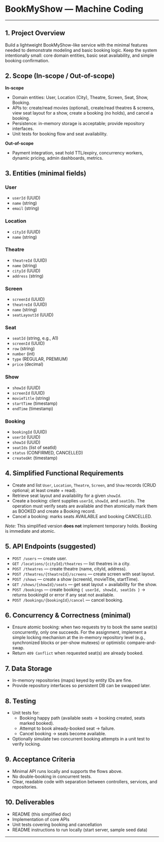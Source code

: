 # BookMyShow — Machine Coding

---

## 1. Project Overview
Build a lightweight BookMyShow-like service with the minimal features needed to demonstrate modeling and basic booking logic. Keep the system intentionally small: core domain entities, basic seat availability, and simple booking confirmation.

## 2. Scope (In-scope / Out-of-scope)

**In-scope**
- Domain entities: User, Location (City), Theatre, Screen, Seat, Show, Booking.
- APIs to: create/read movies (optional), create/read theatres & screens, view seat layout for a show, create a booking (no holds), and cancel a booking.
- Persistence: in-memory storage is acceptable; provide repository interfaces.
- Unit tests for booking flow and seat availability.

**Out-of-scope**
- Payment integration, seat hold TTL/expiry, concurrency workers, dynamic pricing, admin dashboards, metrics.

## 3. Entities (minimal fields)

### User
- `userId` (UUID)
- `name` (string)
- `email` (string)

### Location
- `cityId` (UUID)
- `name` (string)

### Theatre
- `theatreId` (UUID)
- `name` (string)
- `cityId` (UUID)
- `address` (string)

### Screen
- `screenId` (UUID)
- `theatreId` (UUID)
- `name` (string)
- `seatLayoutId` (UUID)

### Seat
- `seatId` (string, e.g., A1)
- `screenId` (UUID)
- `row` (string)
- `number` (int)
- `type` (REGULAR, PREMIUM)
- `price` (decimal)

### Show
- `showId` (UUID)
- `screenId` (UUID)
- `movieTitle` (string)
- `startTime` (timestamp)
- `endTime` (timestamp)

### Booking
- `bookingId` (UUID)
- `userId` (UUID)
- `showId` (UUID)
- `seatIds` (list of seatId)
- `status` (CONFIRMED, CANCELLED)
- `createdAt` (timestamp)

## 4. Simplified Functional Requirements
- Create and list `User`, `Location`, `Theatre`, `Screen`, and `Show` records (CRUD optional; at least create + read).
- Retrieve seat layout and availability for a given `showId`.
- Create a booking: client supplies `userId`, `showId`, and `seatIds`. The operation must verify seats are available and then atomically mark them as BOOKED and create a Booking record.
- Cancel a booking: marks seats AVAILABLE and booking CANCELLED.

_Note:_ This simplified version **does not** implement temporary holds. Booking is immediate and atomic.

## 5. API Endpoints (suggested)
- `POST /users` — create user.
- `GET /locations/{cityId}/theatres` — list theatres in a city.
- `POST /theatres` — create theatre (name, cityId, address).
- `POST /theatres/{theatreId}/screens` — create screen with seat layout.
- `POST /shows` — create a show (screenId, movieTitle, startTime).
- `GET /shows/{showId}/seats` — get seat layout + availability for the show.
- `POST /bookings` — create booking `{ userId, showId, seatIds }` -> returns bookingId or error if any seat not available.
- `POST /bookings/{bookingId}/cancel` — cancel booking.

## 6. Concurrency & Correctness (minimal)
- Ensure atomic booking: when two requests try to book the same seat(s) concurrently, only one succeeds. For the assignment, implement a simple locking mechanism at the in-memory repository level (e.g., synchronized blocks or per-show mutexes) or optimistic compare-and-swap.
- Return `409 Conflict` when requested seat(s) are already booked.

## 7. Data Storage
- In-memory repositories (maps) keyed by entity IDs are fine.
- Provide repository interfaces so persistent DB can be swapped later.

## 8. Testing
- Unit tests for:
    - Booking happy path (available seats -> booking created, seats marked booked).
    - Attempt to book already-booked seat -> failure.
    - Cancel booking -> seats become available.
- Optionally simulate two concurrent booking attempts in a unit test to verify locking.

## 9. Acceptance Criteria
- Minimal API runs locally and supports the flows above.
- No double-booking in concurrent tests.
- Clear, readable code with separation between controllers, services, and repositories.

## 10. Deliverables
- README (this simplified doc)
- Implementation of core APIs
- Unit tests covering booking and cancellation
- README instructions to run locally (start server, sample seed data)

---